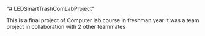 "# LEDSmartTrashComLabProject" 

This is a final project of Computer lab course in freshman year
It was a team project in collaboration with 2 other teammates
